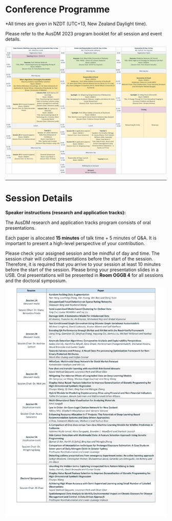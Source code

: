 # Conference Programme

*All times are given in NZDT (UTC+13, New Zealand Daylight time).

Please refer to the AusDM 2023 program booklet for all session and event details.

![Sheet1](./media//Programme/ausdm-program-sheet1.png)

---

# Session Details

**Speaker instructions (research and application tracks):**
 
The AusDM research and application tracks program consists of oral presentations.

Each paper is allocated **15 minutes** of talk time + 5 minutes of Q&A. It is important to present a high-level perspective of your contribution. 

Please check your assigned session and be mindful of day and time. The session chair will collect presentations before the start of the session. Therefore, it is required that you arrive to your session at least 10 minutes before the start of the session. Please bring your presentation slides in a USB. 
Oral presentations will be presented in **Room OGGB 4** for all sessions and the doctoral symposium.

![Sheet2](./media//Programme/ausdm-program-sheet2.png)